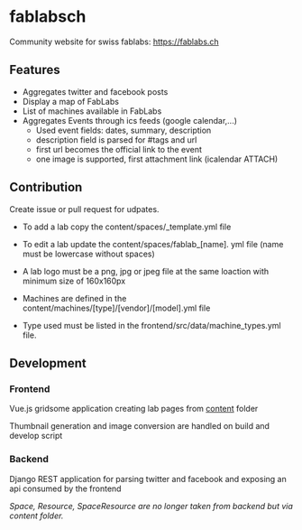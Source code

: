 # fablabsch
Community website for swiss fablabs: https://fablabs.ch

## Features
- Aggregates twitter and facebook posts
- Display a map of FabLabs
- List of machines available in FabLabs
- Aggregates Events through ics feeds (google calendar,...)
  + Used event fields: dates, summary, description
  + description field is parsed for #tags and url
  + first url becomes the official link to the event
  + one image is supported, first attachment link (icalendar ATTACH)

## Contribution
Create issue or pull request for udpates.

- To add a lab copy the content/spaces/_template.yml file
- To edit a lab update the content/spaces/fablab_[name].
yml file (name must be lowercase without spaces)
- A lab logo must be a png, jpg or jpeg file at the same loaction with minimum size of 160x160px

- Machines are defined in the content/machines/[type]/[vendor]/[model].yml file
- Type used must be listed in the frontend/src/data/machine_types.yml file.

## Development

### Frontend
  Vue.js gridsome application creating lab pages from [content](./content) folder

  Thumbnail generation and image conversion are handled on build and develop script

### Backend
  Django REST application for parsing twitter and facebook and exposing an api consumed by the frontend

  *Space, Resource, SpaceResource are no longer taken from backend but via content folder.*
